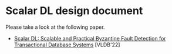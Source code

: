 # Scalar DL design document

Please take a look at the following paper.
* [Scalar DL: Scalable and Practical Byzantine Fault Detection for Transactional Database Systems](https://dl.acm.org/doi/abs/10.14778/3523210.3523212) [VLDB'22]
